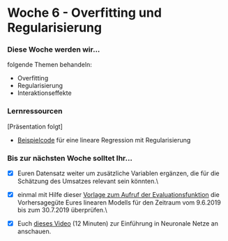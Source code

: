# Woche 6 - Overfitting und Regularisierung

### Diese Woche werden wir...

folgende Themen behandeln:

* Overfitting
* Regularisierung
* Interaktionseffekte

### Lernressourcen

\[Präsentation folgt]

* [Beispielcode](https://github.com/opencampus-sh/einfuehrung-in-data-science-und-ml/blob/main/Lineare%20Regression/example%20linear%20regression%20with%20regularization.Rmd) für eine lineare Regression mit Regularisierung

### Bis zur nächsten Woche solltet Ihr...

* [x] Euren Datensatz weiter um zusätzliche Variablen ergänzen, die für die Schätzung des Umsatzes relevant sein könnten.\

* [x] einmal mit Hilfe dieser [Vorlage zum Aufruf der Evaluationsfunktion](https://github.com/opencampus-sh/einfuehrung-in-data-science-und-ml/tree/main/mape\_request) die Vorhersagegüte Eures linearen Modells für den Zeitraum vom 9.6.2019 bis zum 30.7.2019 überprüfen.\

* [x] Euch [dieses Video](https://www.youtube.com/watch?v=GvQwE2OhL8I) (12 Minuten) zur Einführung in Neuronale Netze an anschauen.
